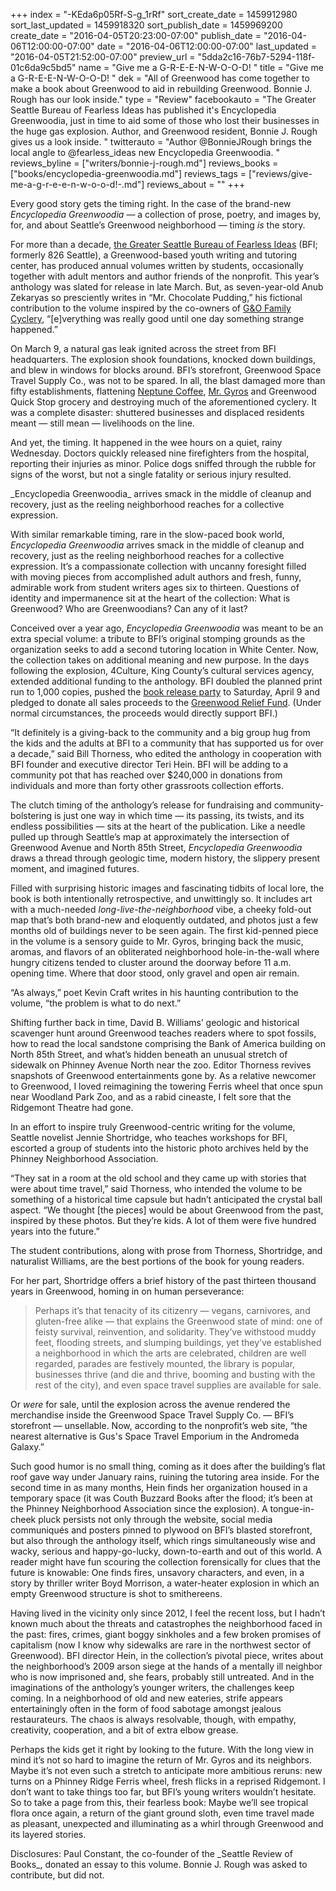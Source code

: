 +++
index = "-KEda6p05Rf-S-g_1rRf"
sort_create_date = 1459912980
sort_last_updated = 1459918320
sort_publish_date = 1459969200
create_date = "2016-04-05T20:23:00-07:00"
publish_date = "2016-04-06T12:00:00-07:00"
date = "2016-04-06T12:00:00-07:00"
last_updated = "2016-04-05T21:52:00-07:00"
preview_url = "5dda2c16-76b7-5294-118f-01c6da9c5bd5"
name = "Give me a G-R-E-E-N-W-O-O-D! "
title = "Give me a G-R-E-E-N-W-O-O-D! "
dek = "All of Greenwood has come together to make a book about Greenwood to aid in rebuilding Greenwood. Bonnie J. Rough has our look inside."
type = "Review"
facebookauto = "The Greater Seattle Bureau of Fearless Ideas has published it's Encyclopedia Greenwoodia, just in time to aid some of those who lost their businesses in the huge gas explosion. Author, and Greenwood resident, Bonnie J. Rough gives us a look inside. "
twitterauto = "Author @BonnieJRough brings the local angle to @fearless_ideas new Encyclopedia Greenwoodia. "
reviews_byline = ["writers/bonnie-j-rough.md"]
reviews_books = ["books/encyclopedia-greenwoodia.md"]
reviews_tags = ["reviews/give-me-a-g-r-e-e-n-w-o-o-d!-.md"]
reviews_about = ""
+++

Every good story gets the timing right. In the case of the brand-new _Encyclopedia Greenwoodia_ &mdash; a collection of prose, poetry, and images by, for, and about Seattle’s Greenwood neighborhood &mdash; timing _is_ the story. 

For more than a decade, <a href="http://fearlessideas.org/" title="The Greater Seattle Bureau of Fearless Ideas | A nonprofit writing and communications center">the Greater Seattle Bureau of Fearless Ideas</a> (BFI; formerly 826 Seattle), a Greenwood-based youth writing and tutoring center, has produced annual volumes written by students, occasionally together with adult mentors and author friends of the nonprofit. This year’s anthology was slated for release in late March. But, as seven-year-old Anub Zekaryas so presciently writes in “Mr. Chocolate Pudding,” his fictional contribution to the volume inspired by the co-owners of <a href="http://familycyclery.com/" title="G &amp;amp; O Family Cyclery">G&amp;O Family Cyclery</a>, “[e]verything was really good until one day something strange happened.” 

On March 9, a natural gas leak ignited across the street from BFI headquarters. The explosion shook foundations, knocked down buildings, and blew in windows for blocks around. BFI’s storefront, Greenwood Space Travel Supply Co., was not to be spared. In all, the blast damaged more than fifty establishments, flattening <a href="http://neptunecoffee.com/" title="Home - Neptune Coffee">Neptune Coffee</a>, <a href="http://www.mrgyroseattle.com/" title="Mr Gyros Seattle - Voted Best Gyro In Seattle!">Mr. Gyros</a> and Greenwood Quick Stop grocery and destroying much of the aforementioned cyclery. It was a complete disaster: shuttered businesses and displaced residents meant &mdash; still mean &mdash; livelihoods on the line. 

And yet, the timing. It happened in the wee hours on a quiet, rainy Wednesday. Doctors quickly released nine firefighters from the hospital, reporting their injuries as minor. Police dogs sniffed through the rubble for signs of the worst, but not a single fatality or serious injury resulted. 

<p class="pull-quote">_Encyclopedia Greenwoodia_ arrives smack in the middle of cleanup and recovery, just as the reeling neighborhood reaches for a collective expression.</p>

With similar remarkable timing, rare in the slow-paced book world, _Encyclopedia Greenwoodia_ arrives smack in the middle of cleanup and recovery, just as the reeling neighborhood reaches for a collective expression. It’s a compassionate collection with uncanny foresight filled with moving pieces from accomplished adult authors and fresh, funny, admirable work from student writers ages six to thirteen. Questions of identity and impermanence sit at the heart of the collection: What is Greenwood? Who are Greenwoodians? Can any of it last?

Conceived over a year ago, _Encyclopedia Greenwoodia_ was meant to be an extra special volume: a tribute to BFI’s original stomping grounds as the organization seeks to add a second tutoring location in White Center. Now, the collection takes on additional meaning and new purpose. In the days following the explosion, 4Culture, King County’s cultural services agency, extended additional funding to the anthology. BFI doubled the planned print run to 1,000 copies, pushed the [book release party](https://www.facebook.com/events/272424569755891/) to Saturday, April 9 and pledged to donate all sales proceeds to the [Greenwood Relief Fund](http://phinneycenter.org/greenwoodrelief/index.html). (Under normal circumstances, the proceeds would directly support BFI.)

“It definitely is a giving-back to the community and a big group hug from the kids and the adults at BFI to a community that has supported us for over a decade,” said Bill Thorness, who edited the anthology in cooperation with BFI founder and executive director Teri Hein. BFI will be adding to a community pot that has reached over $240,000 in donations from individuals and more than forty other grassroots collection efforts. 

The clutch timing of the anthology’s release for fundraising and community-bolstering is just one way in which time &mdash; its passing, its twists, and its endless possibilities &mdash; sits at the heart of the publication. Like a needle pulled up through Seattle’s map at approximately the intersection of Greenwood Avenue and North 85th Street, _Encyclopedia Greenwoodia_ draws a thread through geologic time, modern history, the slippery present moment, and imagined futures.

Filled with surprising historic images and fascinating tidbits of local lore, the book is both intentionally retrospective, and unwittingly so. It includes art with a much-needed _long-live-the-neighborhood_ vibe, a cheeky fold-out map that’s both brand-new and eloquently outdated, and photos just a few months old of buildings never to be seen again. The first kid-penned piece in the volume is a sensory guide to Mr. Gyros, bringing back the music, aromas, and flavors of an obliterated neighborhood hole-in-the-wall where hungry citizens tended to cluster around the doorway before 11 a.m. opening time. Where that door stood, only gravel and open air remain. 

“As always,” poet Kevin Craft writes in his haunting contribution to the volume, “the problem is what to do next.”

Shifting further back in time, David B. Williams’ geologic and historical scavenger hunt around Greenwood teaches readers where to spot fossils, how to read the local sandstone comprising the Bank of America building on North 85th Street, and what’s hidden beneath an unusual stretch of sidewalk on Phinney Avenue North near the zoo. Editor Thorness revives snapshots of Greenwood entertainments gone by. As a relative newcomer to Greenwood, I loved reimagining the towering Ferris wheel that once spun near Woodland Park Zoo, and as a rabid cineaste, I felt sore that the Ridgemont Theatre had gone. 

In an effort to inspire truly Greenwood-centric writing for the volume, Seattle novelist Jennie Shortridge, who teaches workshops for BFI, escorted a group of students into the historic photo archives held by the Phinney Neighborhood Association. 

“They sat in a room at the old school and they came up with stories that were about time travel,” said Thorness, who intended the volume to be something of a historical time capsule but hadn’t anticipated the crystal ball aspect. “We thought [the pieces] would be about Greenwood from the past, inspired by these photos. But they’re kids. A lot of them were five hundred years into the future.” 

The student contributions, along with prose from Thorness, Shortridge, and naturalist Williams, are the best portions of the book for young readers.

For her part, Shortridge offers a brief history of the past thirteen thousand years in Greenwood, homing in on human perseverance: 

<blockquote>
	Perhaps it’s that tenacity of its citizenry &mdash; vegans, carnivores, and gluten-free alike &mdash; that explains the Greenwood state of mind: one of feisty survival, reinvention, and solidarity. They’ve withstood muddy feet, flooding streets, and slumping buildings, yet they’ve established a neighborhood in which the arts are celebrated, children are well regarded, parades are festively mounted, the library is popular, businesses thrive (and die and thrive, booming and busting with the rest of the city), and even space travel supplies are available for sale.
</blockquote>

Or _were_ for sale, until the explosion across the avenue rendered the merchandise inside the Greenwood Space Travel Supply Co. &mdash; BFI’s storefront &mdash; unsellable. Now, according to the nonprofit’s web site, “the nearest alternative is Gus's Space Travel Emporium in the Andromeda Galaxy.” 

Such good humor is no small thing, coming as it does after the building’s flat roof gave way under January rains, ruining the tutoring area inside. For the second time in as many months, Hein finds her organization housed in a temporary space (it was Couth Buzzard Books after the flood; it’s been at the Phinney Neighborhood Association since the explosion). A tongue-in-cheek pluck persists not only through the website, social media communiqués and posters pinned to plywood on BFI’s blasted storefront, but also through the anthology itself, which rings simultaneously wise and wacky, serious and happy-go-lucky, down-to-earth and out of this world. A reader might have fun scouring the collection forensically for clues that the future is knowable: One finds fires, unsavory characters, and even, in a story by thriller writer Boyd Morrison, a water-heater explosion in which an empty Greenwood structure is shot to smithereens. 

Having lived in the vicinity only since 2012, I feel the recent loss, but I hadn’t known much about the threats and catastrophes the neighborhood faced in the past: fires, crimes, giant boggy sinkholes and a few broken promises of capitalism (now I know why sidewalks are rare in the northwest sector of Greenwood). BFI director Hein, in the collection’s pivotal piece, writes about the neighborhood’s 2009 arson siege at the hands of a mentally ill neighbor who is now imprisoned and, she fears, probably still untreated. And in the imaginations of the anthology’s younger writers, the challenges keep coming. In a neighborhood of old and new eateries, strife appears entertainingly often in the form of food sabotage amongst jealous restaurateurs. The chaos is always resolvable, though, with empathy, creativity, cooperation, and a bit of extra elbow grease.  

Perhaps the kids get it right by looking to the future. With the long view in mind it’s not so hard to imagine the return of Mr. Gyros and its neighbors. Maybe it’s not even such a stretch to anticipate more ambitious reruns: new turns on a Phinney Ridge Ferris wheel, fresh flicks in a reprised Ridgemont. I don’t want to take things too far, but BFI’s young writers wouldn’t hesitate. So to take a page from this, their fearless book: Maybe we’ll see tropical flora once again, a return of the giant ground sloth, even time travel made as pleasant, unexpected and illuminating as a whirl through Greenwood and its layered stories.

<p class="footer">Disclosures: Paul Constant, the co-founder of the _Seattle Review of Books_, donated an essay to this volume. Bonnie J. Rough was asked to contribute, but did not.</p>